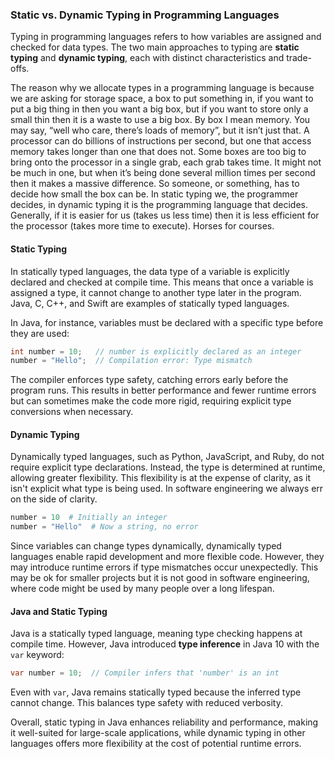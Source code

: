### Static vs. Dynamic Typing in Programming Languages  

Typing in programming languages refers to how variables are assigned and checked for data types. 
The two main approaches to typing are **static typing** and **dynamic typing**, each with distinct characteristics and trade-offs.  

The reason why we allocate types in a programming language is because we are asking for storage space, a box to put something in, if you want to put a big thing in then you want a big box, but if you want to store only a small thin then it is a waste to use a big box. By box I mean memory. You may say, “well who care, there’s loads of memory”, but it isn’t just that. A processor can do billions of instructions per second, but one that access memory takes longer than one that does not. Some boxes are too big to bring onto the processor in a single grab, each grab takes time. It might not be much in one, but when it’s being done several million times per second then it makes a massive difference. So someone, or something, has to decide how small the box can be. In static typing we, the programmer decides, in dynamic typing it is the programming language that decides. Generally, if it is easier for us (takes us less time) then it is less efficient for the processor (takes more time to execute). Horses for courses.

#### **Static Typing**  
In statically typed languages, the data type of a variable is explicitly declared and checked at compile time. This means that once a variable is assigned a type, it cannot change to another type later in the program. Java, C, C++, and Swift are examples of statically typed languages.  

In Java, for instance, variables must be declared with a specific type before they are used:  

```java
int number = 10;   // number is explicitly declared as an integer
number = "Hello";  // Compilation error: Type mismatch
```  

The compiler enforces type safety, catching errors early before the program runs. This results in better performance and fewer runtime errors but can sometimes make the code more rigid, requiring explicit type conversions when necessary.  

#### **Dynamic Typing**  
Dynamically typed languages, such as Python, JavaScript, and Ruby, do not require explicit type declarations. Instead, the type is determined at runtime, 
allowing greater flexibility. This flexibility is at the expense of clarity, as it isn't explicit what type is being used. In software engineering we always err on the side of clarity.


```python
number = 10  # Initially an integer
number = "Hello"  # Now a string, no error
```  

Since variables can change types dynamically, dynamically typed languages enable rapid development and more flexible code. However, they may introduce runtime errors if type mismatches occur unexpectedly. This may be ok for smaller projects but it is not good in software engineering, where code might be used by many people over a long lifespan.

#### **Java and Static Typing**  
Java is a statically typed language, meaning type checking happens at compile time. However, Java introduced **type inference** in Java 10 with the `var` keyword:  

```java
var number = 10;  // Compiler infers that 'number' is an int
```  

Even with `var`, Java remains statically typed because the inferred type cannot change. This balances type safety with reduced verbosity.  

Overall, static typing in Java enhances reliability and performance, making it well-suited for large-scale applications, while dynamic typing in other languages offers more flexibility at the cost of potential runtime errors.
